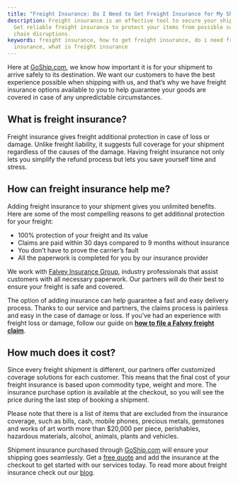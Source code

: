 ```yaml
---
title: "Freight Insurance: Do I Need to Get Freight Insurance for My Shipment?"
description: Freight insurance is an effective tool to secure your shipments.
  Get reliable freight insurance to protect your items from possible supply
  chain disruptions.
keywords: freight insurance, how to get freight insurance, do i need freight
  insurance, what is freight insurance
---
```

Here at [GoShip.com](https://www.goship.com/), we know how important it is for your shipment to arrive safely to its destination. We want our customers to have the best experience possible when shipping with us, and that’s why we have freight insurance options available to you to help guarantee your goods are covered in case of any unpredictable circumstances.

## **What is freight insurance?**

Freight insurance gives freight additional protection in case of loss or damage. Unlike freight liability, it suggests full coverage for your shipment regardless of the causes of the damage. Having freight insurance not only lets you simplify the refund process but lets you save yourself time and stress.

## **How can freight insurance help me?**

Adding freight insurance to your shipment gives you unlimited benefits. Here are some of the most compelling reasons to get additional protection for your freight:

* 100% protection of your freight and its value
* Claims are paid within 30 days compared to 9 months without insurance
* You don’t have to prove the carrier’s fault
* All the paperwork is completed for you by our insurance provider

We work with [Falvey Insurance Group](http://falveyshippers.com/), industry professionals that assist customers with all necessary paperwork. Our partners will do their best to ensure your freight is safe and covered.

The option of adding insurance can help guarantee a fast and easy delivery process. Thanks to our service and partners, the claims process is painless and easy in the case of damage or loss. If you’ve had an experience with freight loss or damage, follow our guide on **[how to file a Falvey freight claim](https://www.goship.com/resources/filing-a-falvey-freight-claim)**.

## **How much does it cost?**

Since every freight shipment is different, our partners offer customized coverage solutions for each customer. This means that the final cost of your freight insurance is based upon commodity type, weight and more. The insurance purchase option is available at the checkout, so you will see the price during the last step of booking a shipment.

Please note that there is a list of items that are excluded from the insurance coverage, such as bills, cash, mobile phones, precious metals, gemstones and works of art worth more than $20,000 per piece, perishables, hazardous materials, alcohol, animals, plants and vehicles. 

Shipment insurance purchased through [GoShip.com](https://www.goship.com/) will ensure your shipping goes seamlessly. Get a [free quote](https://beta.goship.com) and add the insurance at the checkout to get started with our services today. To read more about freight insurance check out our [blog](https://www.goship.com/blog/).